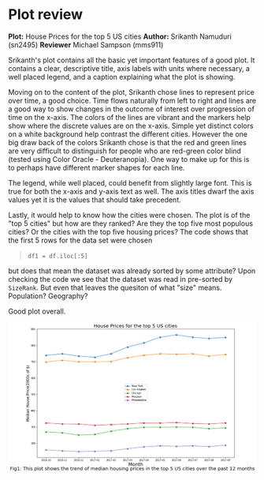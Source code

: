 # Plot review
__Plot:__ House Prices for the top 5 US cities
__Author:__ Srikanth Namuduri (sn2495)
__Reviewer__ Michael Sampson (mms911)


Srikanth's plot contains all the basic yet important features of a good plot.
It contains a clear, descriptive title, axis labels with units where necessary, a well placed legend,
and a caption explaining what the plot is showing.

Moving on to the content of the plot, Srikanth chose lines to represent price over time, a good choice.
Time flows naturally from left to right and lines are a good way to show changes in the outcome of interest
over progression of time on the x-axis. The colors of the lines are vibrant and the markers help show where
the discrete values are on the x-axis. Simple yet distinct colors on a white background help contrast the different cities.
However the one big draw back of the colors Srikanth chose is that the red and green lines are very difficult to distinguish
for people who are red-green color blind (tested using Color Oracle - Deuteranopia). One way to make up for this is to perhaps
have different marker shapes for each line.

The legend, while well placed, could benefit from slightly large font. This is true for both 
the x-axis and y-axis text as well. The axis titles dwarf the axis values yet it is the values that should
take precedent.

Lastly, it would help to know how the cities were chosen. The plot is of the "top 5 cities" but how are they ranked? Are they the top five most populous cities? Or the cities with the top five housing prices? The code shows that the first 5 rows for the data set were chosen

> `df1 = df.iloc[:5]`

but does that mean the dataset was already sorted by some attribute? Upon checking the code we see that the dataset was read in pre-sorted by `SizeRank`. But even that leaves the quesiton of what "size" means. Population? Geography?

Good plot overall.

![Housing Prices - Top 5 Cities - Last 12 Months](images/HW8.png)



